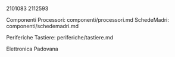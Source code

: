 2101083
2112593

Componenti
Processori: componenti/processori.md
SchedeMadri: componenti/schedemadri.md

Periferiche
Tastiere: periferiche/tastiere.md

Elettronica Padovana
